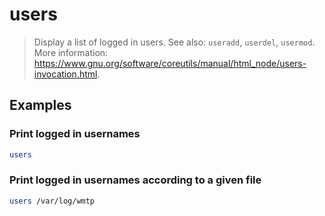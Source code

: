 # users

> Display a list of logged in users. See also: `useradd`, `userdel`, `usermod`. More information: <https://www.gnu.org/software/coreutils/manual/html_node/users-invocation.html>.

## Examples

### Print logged in usernames

```bash
users
```

### Print logged in usernames according to a given file

```bash
users /var/log/wmtp
```
